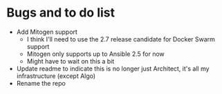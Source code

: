 # Bugs and to do list

- Add Mitogen support
    - I think I'll need to use the 2.7 release candidate for Docker Swarm support
    - Mitogen only supports up to Ansible 2.5 for now
    - Might have to wait on this a bit
- Update readme to indicate this is no longer just Architect, it's all my infrastructure (except Algo)
- Rename the repo
